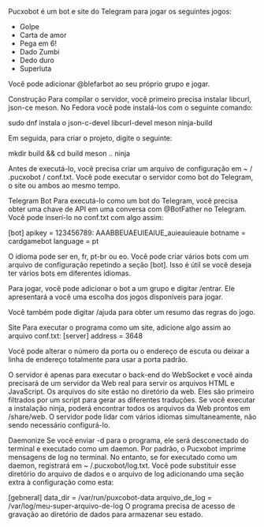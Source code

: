 Pucxobot é um bot e site do Telegram para jogar os seguintes jogos:

- Golpe
- Carta de amor
- Pega em 6!
- Dado Zumbi
- Dedo duro
- Superluta

Você pode adicionar @blefarbot ao seu próprio grupo e jogar.

Construção
Para compilar o servidor, você primeiro precisa instalar libcurl, json-ce meson. No Fedora você pode instalá-los com o seguinte comando:

sudo dnf instala o json-c-devel libcurl-devel meson ninja-build

Em seguida, para criar o projeto, digite o seguinte:

mkdir build && cd build
meson ..
ninja

Antes de executá-lo, você precisa criar um arquivo de configuração em ~ / .pucxobot / conf.txt. Você pode executar o servidor como bot do Telegram, o site ou ambos ao mesmo tempo.

Telegram Bot
Para executá-lo como um bot do Telegram, você precisa obter uma chave de API em uma conversa com @BotFather no Telegram. Você pode inserí-lo no conf.txt com algo assim:

[bot]
apikey = 123456789: AAABBEUAEUIEAIUE_auieauieauie
botname = cardgamebot
language = pt

O idioma pode ser en, fr, pt-br ou eo. Você pode criar vários bots com um arquivo de configuração repetindo a seção [bot]. Isso é útil se você deseja ter vários bots em diferentes idiomas.

Para jogar, você pode adicionar o bot a um grupo e digitar /entrar. Ele apresentará a você uma escolha dos jogos disponíveis para jogar.

Você também pode digitar /ajuda para obter um resumo das regras do jogo.

Site
Para executar o programa como um site, adicione algo assim ao arquivo conf.txt:
[server]
address = 3648

Você pode alterar o número da porta ou o endereço de escuta ou deixar a linha de endereço totalmente para usar a porta padrão.

O servidor é apenas para executar o back-end do WebSocket e você ainda precisará de um servidor da Web real para servir os arquivos HTML e JavaScript. Os arquivos do site estão no diretório da web. Eles são primeiro filtrados por um script para gerar as diferentes traduções. Se você executar a instalação ninja, poderá encontrar todos os arquivos da Web prontos em <prefix>/share/web. O servidor pode lidar com vários idiomas simultaneamente, não sendo necessário configurá-lo.

Daemonize
Se você enviar -d para o programa, ele será desconectado do terminal e executado como um daemon. Por padrão, o Pucxobot imprime mensagens de log no terminal. No entanto, se for executado como um daemon, registrará em ~ /.pucxobot/log.txt. Você pode substituir esse diretório do arquivo de dados e o arquivo de log adicionando uma seção extra à configuração como esta:

[gebneral]
data_dir = /var/run/puxcobot-data
arquivo_de_log = /var/log/meu-super-arquivo-de-log
O programa precisa de acesso de gravação ao diretório de dados para armazenar seu estado.
